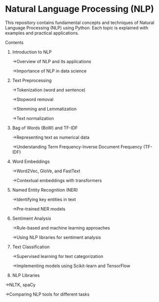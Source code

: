 # Natural Language Processing (NLP)

This repository contains fundamental concepts and techniques of Natural Language Processing (NLP) using Python. Each topic is explained with examples and practical applications.

Contents

1. Introduction to NLP

   ->Overview of NLP and its applications

   ->Importance of NLP in data science

2. Text Preprocessing

   ->Tokenization (word and sentence)

   ->Stopword removal

   ->Stemming and Lemmatization

   ->Text normalization

3. Bag of Words (BoW) and TF-IDF

   ->Representing text as numerical data

   ->Understanding Term Frequency-Inverse Document Frequency (TF-IDF)

4. Word Embeddings

   ->Word2Vec, GloVe, and FastText

   ->Contextual embeddings with transformers

5. Named Entity Recognition (NER)

   ->Identifying key entities in text

   ->Pre-trained NER models

6. Sentiment Analysis

   ->Rule-based and machine learning approaches

   ->Using NLP libraries for sentiment analysis

7. Text Classification

   ->Supervised learning for text categorization

   ->Implementing models using Scikit-learn and TensorFlow

8. NLP Libraries

  ->NLTK, spaCy

  ->Comparing NLP tools for different tasks
